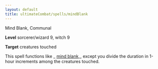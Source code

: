 ```yaml
---
layout: default
title: ultimateCombat/spells/mindBlank
---
```

Mind Blank, Communal

**Level** sorcerer/wizard 9, witch 9

**Target** creatures touched

This spell functions like _ [mind blank](spells/mindBlank#_mind-blank)_, except you divide the duration in 1-hour increments among the creatures touched.

